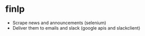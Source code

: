 # finlp
- Scrape news and announcements (selenium)
- Deliver them to emails and slack (google apis and slackclient)

